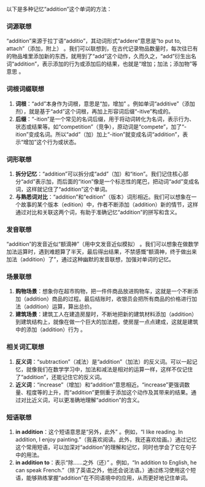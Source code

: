 以下是多种记忆“addition”这个单词的方法：

### 词源联想
“addition”来源于拉丁语“additio”，其动词形式“addere”意思是“to put to, attach”（添加，附上） 。我们可以联想到，在古代记录物品数量时，每次往已有的物品堆里添加新的东西，就用到了“add”这个动作，久而久之，“add”衍生出名词“addition”，表示添加的行为或添加后的结果，也就是“增加；加法；添加物”等意思 。

### 词根词缀联想
1. **词根**：“add”本身作为词根，意思是“加，增加” 。例如单词“additive”（添加剂），就是基于“add”这个词根，再加上形容词后缀“-itive”构成的。
2. **后缀**：“-ition”是一个常见的名词后缀，用于将动词转化为名词，表示行为、状态或结果等。如“competition”（竞争），原动词是“compete”，加了“-ition”变成名词。所以“add”（加）加上“-ition”就变成名词“addition”，表示“增加”这个行为或状态。

### 词形联想
1. **拆分记忆**：“addition”可以拆分成“add”（加）和“ition”。我们记住核心部分“add”表示加，而后面的“ition”像是一个标志性的尾巴，把动词“add”变成名词，这样就记住了“addition”这个单词。
2. **与熟悉词对比**：“addition”和“edition”（版本）词形相近。我们可以想象在一个故事的某个版本（edition）中，作者不断添加（addition）新的情节，这样通过对比和关联这两个词，有助于准确记忆“addition”的拼写和含义。

### 发音联想
“addition”的发音近似“额滴神”（用中文发音近似模拟） 。我们可以想象在做数学加法运算时，遇到难题算了半天，最后得出结果，不禁感慨“额滴神，终于做出来加法（addition）了”，通过这种幽默的发音联想，加强对单词的记忆。

### 场景联想
1. **购物场景**：想象你在超市购物，把一件件商品放进购物车，这就是一个不断添加（addition）商品的过程。最后结账时，收银员会把所有商品的价格进行加法（addition）运算，算出总价。
2. **建筑场景**：建筑工人在建造房屋时，不断地把新的建筑材料添加（addition）到建筑结构上，就像在做一个巨大的加法题，使房屋一点点建成，这就是建筑中的添加（addition）行为 。

### 相关词汇联想
1. **反义词**：“subtraction”（减法）是“addition”（加法）的反义词。可以一起记忆，就像我们在数学学习中，加法和减法是相对的运算一样，这样不仅记住了“addition”，还能记住它的反义词。
2. **近义词**：“increase”（增加）和“addition”意思相近。“increase”更强调数量、程度等的上升，而“addition”更侧重于添加这个动作及其带来的结果。通过对比近义词，可以更准确地理解“addition”的含义。

### 短语联想
1. **in addition**：这个短语意思是“另外，此外” 。例如，“I like reading. In addition, I enjoy painting.”（我喜欢阅读。此外，我还喜欢绘画。）通过记忆这个常用短语，可以加深对“addition”的理解和记忆，同时也学会了它在句子中的用法。
2. **in addition to**：表示“除……之外（还）” 。例如，“In addition to English, he can speak French.”（除了英语之外，他还会说法语。）通过练习使用这个短语，能够熟练掌握“addition”在不同语境中的应用，从而更好地记住单词。 